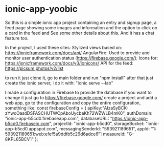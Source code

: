 # ionic-app-yoobic

So this is a simple ionic app project
containing an entry and signup page,
a feed page showing some images and information and
the option to click on a card in the feed and
See some other details about this.
And it has a chat feature too.

In the project, I used these sites:
Stylized views based on: https://ionicframework.com/docs/api/
AngularFire: Used to provide and monitor user authentication status (https://firebase.google.com/);
Icons for: https://ionicframework.com/docs/v3/ionicons/
API for the feed: https://picsum.photos/v2/list

to run it just clone it, go to main folder and run "npm install"
after that just create the ionic server, i do it with: "ionic serve --lab"

I made a configuration in Firebase to provide the database if you want to change it
just go to https://firebase.google.com/ create a project and add a web app, go to the configuration and copy the entire configuration, something like:
const firebaseConfig = {
  apiKey:"AIzaSyBCK-zYwoOasdDSFASCHUTWCpAboUycbaKh72WZWLB4mK0",
  authDomain: "ionic-app-b5cd0.firebaseapp.com",
  databaseURL: "https://ionic-app-b5cd0.firebaseio.com",
  projectId: "ionic-app-b5cd0",
  storageBucket: "ionic-app-b5cd0.appspot.com",
  messagingSenderId: "593921189651",
  appId: "1: 593921189651:web:efef5a9ddfb5c29d6adce6"]
  measureId: "G-8KPL65BCV1"
};